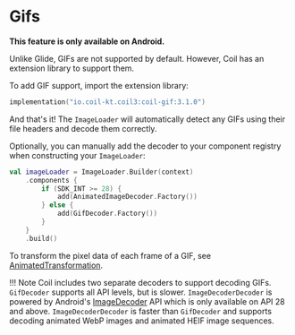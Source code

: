 # Gifs

**This feature is only available on Android.**

Unlike Glide, GIFs are not supported by default. However, Coil has an extension library to support them.

To add GIF support, import the extension library:

```kotlin
implementation("io.coil-kt.coil3:coil-gif:3.1.0")
```

And that's it! The `ImageLoader` will automatically detect any GIFs using their file headers and decode them correctly.

Optionally, you can manually add the decoder to your component registry when constructing your `ImageLoader`:

```kotlin
val imageLoader = ImageLoader.Builder(context)
    .components {
        if (SDK_INT >= 28) {
            add(AnimatedImageDecoder.Factory())
        } else {
            add(GifDecoder.Factory())
        }
    }
    .build()
```

To transform the pixel data of each frame of a GIF, see [AnimatedTransformation](/coil/api/coil-gif/coil3.gif/-animated-transformation).

!!! Note
    Coil includes two separate decoders to support decoding GIFs. `GifDecoder` supports all API levels, but is slower. `ImageDecoderDecoder` is powered by Android's [ImageDecoder](https://developer.android.com/reference/android/graphics/ImageDecoder) API which is only available on API 28 and above. `ImageDecoderDecoder` is faster than `GifDecoder` and supports decoding animated WebP images and animated HEIF image sequences.
